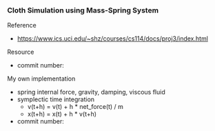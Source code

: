 ### Cloth Simulation using Mass-Spring System

Reference
- https://www.ics.uci.edu/~shz/courses/cs114/docs/proj3/index.html

Resource
- commit number: 

My own implementation
- spring internal force, gravity, damping, viscous fluid
- symplectic time integration
  - v(t+h) = v(t) + h * net_force(t) / m
  - x(t+h) = x(t) + h * v(t+h)
- commit number: